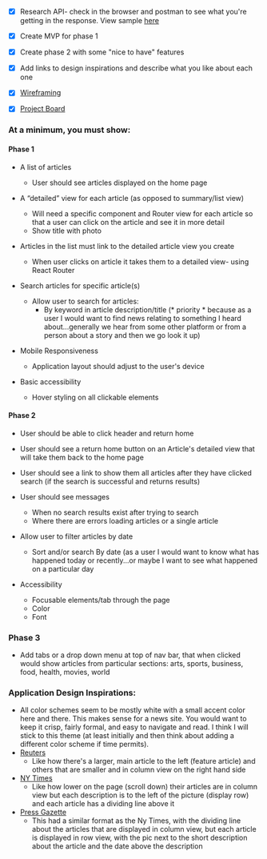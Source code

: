 - [x] Research API- check in the browser and postman to see what you're getting in the response. View sample [here](https://github.com/ShaunaMyers/ny-times-take-home/blob/main/sample_request_response.js)
- [x] Create MVP for phase 1
- [x] Create phase 2 with some "nice to have" features
- [x] Add links to design inspirations and describe what you like about each one
- [x] [Wireframing](https://miro.com/welcomeonboard/eWdlTW1KTHpHeDlXem9oUVFUNGM0TDJPbm5ISURFbU1rWUVkalVqVnQ2SjNVSUxaQUs0RUFKZG1qZGVJc0R6RXwzMDc0NDU3MzU3NzAyMTI5NTQw?invite_link_id=622521353271)
- [x] [Project Board](https://github.com/ShaunaMyers/ny-times-take-home/projects/1)


### At a minimum, you must show:

#### Phase 1

- A list of articles
  - User should see articles displayed on the home page
  
- A “detailed” view for each article (as opposed to summary/list view)
  - Will need a specific component and Router view for each article so that a user can click on the article and see it in more detail
  - Show title with photo
  
- Articles in the list must link to the detailed article view you create
  - When user clicks on article it takes them to a detailed view- using React Router
  
- Search articles for specific article(s)
  - Allow user to search for articles:
    - By keyword in article description/title (* priority * because as a user I would want to find news relating to something I heard about...generally we hear from some other platform or from a person about a story and then we go look it up)

- Mobile Responsiveness
  - Application layout should adjust to the user's device

- Basic accessibility
  - Hover styling on all clickable elements

#### Phase 2 

- User should be able to click header and return home

- User should see a return home button on an Article's detailed view that will take them back to the home page

- User should see a link to show them all articles after they have clicked search (if the search is successful and returns results)

- User should see messages
  - When no search results exist after trying to search
  - Where there are errors loading articles or a single article

- Allow user to filter articles by date
  - Sort and/or search By date (as a user I would want to know what has happened today or recently...or maybe I want to see what happened on a particular day

- Accessibility
  - Focusable elements/tab through the page
  - Color 
  - Font 

### Phase 3

- Add tabs or a drop down menu at top of nav bar, that when clicked would show articles from particular sections: arts, sports, business, food, health, movies, world


### Application Design Inspirations:
  - All color schemes seem to be mostly white with a small accent color here and there. This makes sense for a news site. You would want to keep it crisp, fairly formal, and easy to navigate and read. I think I will stick to this theme (at least initially and then think about adding a different color scheme if time permits).
  - [Reuters](https://www.reuters.com/?edition-redirect=uk) 
    - Like how there's a larger, main article to the left (feature article) and others that are smaller and in column view on the right hand side
  - [NY Times](https://www.nytimes.com/international/) 
    - Like how lower on the page (scroll down) their articles are in column view but each description is to the left of the picture (display row) and each article has a dividing line above it
  - [Press Gazette](https://pressgazette.co.uk/category/news/) 
    - This had a similar format as the Ny Times, with the dividing line about the articles that are displayed in column view, but each article is displayed in row view, with the pic next to the short description about the article and the date above the description
